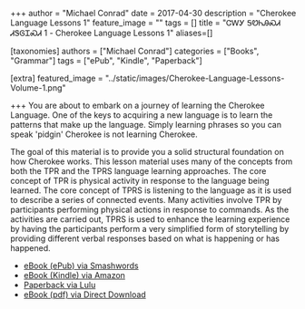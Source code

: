 +++
author = "Michael Conrad"
date = 2017-04-30
description = "Cherokee Language Lessons 1"
feature_image = ""
tags = []
title = "ᏣᎳᎩ ᎦᏬᏂᎯᏍᏗ ᏗᏕᎶᏆᏍᏗ 1 - Cherokee Language Lessons 1"
aliases=[]

[taxonomies]
authors = ["Michael Conrad"]
categories = ["Books", "Grammar"]
tags = ["ePub", "Kindle", "Paperback"]

[extra]
featured_image = "../static/images/Cherokee-Language-Lessons-Volume-1.png"

+++
You are about to embark on a journey of learning the Cherokee Language. One of the keys to acquiring a new language is to learn the patterns that make up the language. Simply learning phrases so you can speak 'pidgin' Cherokee is not learning Cherokee.
<!-- more -->
The goal of this material is to provide you a solid structural foundation on how Cherokee works. This lesson material uses many of the concepts from both the TPR and the TPRS language learning approaches. The core concept of TPR is physical activity in response to the language being learned. The core concept of TPRS is listening to the language as it is used to describe a series of connected events. Many activities involve TPR by participants performing physical actions in response to commands. As the activities are carried out, TPRS is used to enhance the learning experience by having the participants perform a very simplified form of storytelling by providing different verbal responses based on what is happening or has happened.

* [eBook (ePub) via Smashwords](https://www.smashwords.com/books/view/1002165)
* [eBook (Kindle) via Amazon](https://www.amazon.com/dp/B0849JM2R2)
* [Paperback via Lulu](http://www.lulu.com/shop/michael-joyner/cherokee-language-lessons-1/paperback/product-23163787.html)
* [eBook (pdf) via Direct Download](/pdf-downloads/Cherokee-Language-Lessons-Volume-I-embedded-cover.pdf)